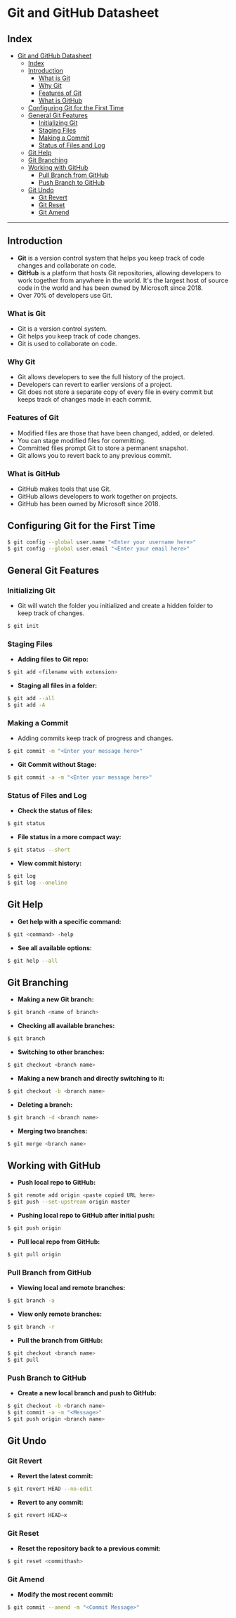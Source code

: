 
# Git and GitHub Datasheet


## Index

- [Git and GitHub Datasheet](#git-and-github-datasheet)
  - [Index](#index)
  - [Introduction](#introduction)
    - [What is Git](#what-is-git)
    - [Why Git](#why-git)
    - [Features of Git](#features-of-git)
    - [What is GitHub](#what-is-github)
  - [Configuring Git for the First Time](#configuring-git-for-the-first-time)
  - [General Git Features](#general-git-features)
    - [Initializing Git](#initializing-git)
    - [Staging Files](#staging-files)
    - [Making a Commit](#making-a-commit)
    - [Status of Files and Log](#status-of-files-and-log)
  - [Git Help](#git-help)
  - [Git Branching](#git-branching)
  - [Working with GitHub](#working-with-github)
    - [Pull Branch from GitHub](#pull-branch-from-github)
    - [Push Branch to GitHub](#push-branch-to-github)
  - [Git Undo](#git-undo)
    - [Git Revert](#git-revert)
    - [Git Reset](#git-reset)
    - [Git Amend](#git-amend)

---

## Introduction

- **Git** is a version control system that helps you keep track of code changes and collaborate on code.
- **GitHub** is a platform that hosts Git repositories, allowing developers to work together from anywhere in the world. It's the largest host of source code in the world and has been owned by Microsoft since 2018.
- Over 70% of developers use Git.

### What is Git

- Git is a version control system.
- Git helps you keep track of code changes.
- Git is used to collaborate on code.

### Why Git

- Git allows developers to see the full history of the project.
- Developers can revert to earlier versions of a project.
- Git does not store a separate copy of every file in every commit but keeps track of changes made in each commit.

### Features of Git

- Modified files are those that have been changed, added, or deleted.
- You can stage modified files for committing.
- Committed files prompt Git to store a permanent snapshot.
- Git allows you to revert back to any previous commit.

### What is GitHub

- GitHub makes tools that use Git.
- GitHub allows developers to work together on projects.
- GitHub has been owned by Microsoft since 2018.

## Configuring Git for the First Time

```bash
$ git config --global user.name "<Enter your username here>"
$ git config --global user.email "<Enter your email here>"
```

## General Git Features

### Initializing Git

- Git will watch the folder you initialized and create a hidden folder to keep track of changes.

```bash
$ git init
```

### Staging Files

- **Adding files to Git repo:**

```bash
$ git add <filename with extension>
```

- **Staging all files in a folder:**

```bash
$ git add --all
$ git add -A
```

### Making a Commit

- Adding commits keep track of progress and changes.

```bash
$ git commit -m "<Enter your message here>"
```

- **Git Commit without Stage:**

```bash
$ git commit -a -m "<Enter your message here>"
```

### Status of Files and Log

- **Check the status of files:**

```bash
$ git status
```

- **File status in a more compact way:**

```bash
$ git status --short
```

- **View commit history:**

```bash
$ git log
$ git log --oneline
```

## Git Help

- **Get help with a specific command:**

```bash
$ git <command> -help
```

- **See all available options:**

```bash
$ git help --all
```

## Git Branching

- **Making a new Git branch:**

```bash
$ git branch <name of branch>
```

- **Checking all available branches:**

```bash
$ git branch
```

- **Switching to other branches:**

```bash
$ git checkout <branch name>
```

- **Making a new branch and directly switching to it:**

```bash
$ git checkout -b <branch name>
```

- **Deleting a branch:**

```bash
$ git branch -d <branch name>
```

- **Merging two branches:**

```bash
$ git merge <branch name>
```

## Working with GitHub

- **Push local repo to GitHub:**

```bash
$ git remote add origin <paste copied URL here>
$ git push --set-upstream origin master
```

- **Pushing local repo to GitHub after initial push:**

```bash
$ git push origin
```

- **Pull local repo from GitHub:**

```bash
$ git pull origin
```

### Pull Branch from GitHub

- **Viewing local and remote branches:**

```bash
$ git branch -a
```

- **View only remote branches:**

```bash
$ git branch -r
```

- **Pull the branch from GitHub:**

```bash
$ git checkout <branch name>
$ git pull
```

### Push Branch to GitHub

- **Create a new local branch and push to GitHub:**

```bash
$ git checkout -b <branch name>
$ git commit -a -m "<Message>"
$ git push origin <branch name>
```

## Git Undo

### Git Revert

- **Revert the latest commit:**

```bash
$ git revert HEAD --no-edit
```

- **Revert to any commit:**

```bash
$ git revert HEAD~x
```

### Git Reset

- **Reset the repository back to a previous commit:**

```bash
$ git reset <commithash>
```

### Git Amend

- **Modify the most recent commit:**

```bash
$ git commit --amend -m "<Commit Message>"
```
